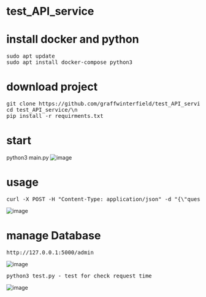 ﻿# test_API_service

# install docker and python
<pre>
sudo apt update
sudo apt install docker-compose python3
</pre>

# download project
<pre>
git clone https://github.com/graffwinterfield/test_API_service.git\n
cd test_API_service/\n
pip install -r requirments.txt
</pre>
# start
python3 main.py
![image](https://github.com/graffwinterfield/test_API_service/assets/110451740/293e09a8-d4f1-42bd-85bb-657dca036f91)

# usage
<pre>
curl -X POST -H "Content-Type: application/json" -d "{\"questions_num\": 100}" http://127.0.0.1:5000/api/generate_questions/
</pre>
![image](https://github.com/graffwinterfield/test_API_service/assets/110451740/563bcfc3-7a04-4504-9b2c-258f90133540)

# manage Database
<pre>
http://127.0.0.1:5000/admin
</pre>
![image](https://github.com/graffwinterfield/test_API_service/assets/110451740/1df3a95a-53ff-4516-ba44-2b884c099a30)
<pre>
python3 test.py - test for check request time
</pre>
![image](https://github.com/graffwinterfield/test_API_service/assets/110451740/43e2c27d-304d-47ea-8cd2-e990038b4bfd)


